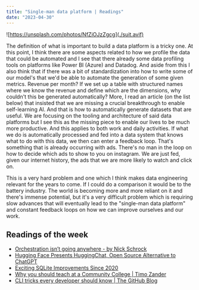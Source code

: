 ```yaml
---
title: "Single-man data platform | Readings"
date: "2023-04-30"
---
```


![https://unsplash.com/photos/NfZiOJzZgcg](./suit.avif)

The definition of what is important to build a data platform is a tricky one. At this point, I think there are some aspects related to how we profile the data that could be automated and I see that there already some data profiling tools on platforms like Power BI (Azure) and Datadog. And aside from this I also think that if there was a bit of standardization into how to write some of our model's that we'd be able to automate the generation of some given metrics. Revenue per month? If we set up a table with structured names where we know the revenue and define which are the dimensions, why couldn't this be generated automatically? More, I read an article (on the list below) that insisted that we are missing a crucial breakthrough to enable self-learning AI. And that is how to automatically generate datasets that are useful. We are focusing on the tooling and architecture of said data platforms but I see this as the missing piece to enable our lives to be much more productive. And this applies to both work and daily activities. If what we do is automatically processed and fed into a data system that knows what to do with this data, we then can enter a feedback loop. That's something that is already occurring with ads. There's no man in the loop on how to decide which ads to show to you on instagram. We are just fed, given our internet history, the ads that we are more likely to watch and click on.

This is a very hard problem and one which I think makes data engineering relevant for the years to come. If I could do a comparison it would be to the battery industry. The world is becoming more and more reliant on it and there's immense potential, but it's a very difficult problem which is requiring slow advances that will eventually lead to the "single-man data platform" and constant feedback loops on how we can improve ourselves and our work.

## Readings of the week

- [Orchestration isn’t going anywhere - by Nick Schrock](https://stkbailey.substack.com/p/orchestration-isnt-going-anywhere)
- [Hugging Face Presents HuggingChat, Open Source Alternative to ChatGPT](https://www.infoq.com/news/2023/04/hugging-chat-open-source/?utm_campaign=infoq_content&utm_source=infoq&utm_medium=feed&utm_term=global)
- [Exciting SQLite Improvements Since 2020](https://blog.airsequel.com/exciting-sqlite-improvements-since-2020/)
- [Why you should teach at a Community College | Timo Zander](https://timozander.de/blog/why-you-should-teach/)
- [CLI tricks every developer should know | The GitHub Blog](https://github.blog/2023-04-26-cli-tricks-every-developer-should-know/)
